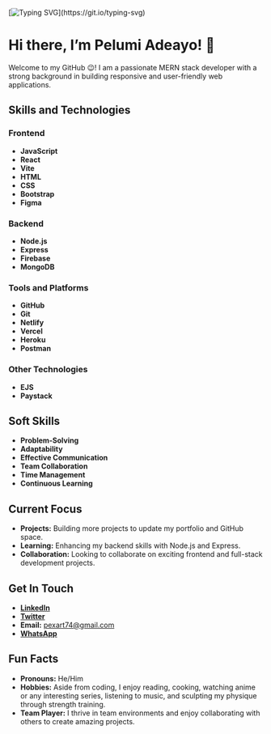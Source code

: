 
[![Typing SVG](https://readme-typing-svg.demolab.com?font=Fira+Code&size=18&pause=1000&color=36BCF7FF&background=00000000&width=435&lines=Welcome+to+Pelumi+Adeayo's+GitHub!;Passionate+MERN+Stack+Developer;Always+Learning+and+Improving;Building+Innovative+Web+Applications;Let's+Create+Something+Amazing+Together!)](https://git.io/typing-svg)

# Hi there, I’m Pelumi Adeayo! 👋

Welcome to my GitHub 😉! I am a passionate MERN stack developer with a strong background in building responsive and user-friendly web applications. 

## Skills and Technologies

### Frontend
- **JavaScript**
- **React**
- **Vite**
- **HTML**
- **CSS**
- **Bootstrap**
- **Figma**

### Backend
- **Node.js**
- **Express**
- **Firebase**
- **MongoDB**

### Tools and Platforms
- **GitHub**
- **Git**
- **Netlify**
- **Vercel**
- **Heroku**
- **Postman**

### Other Technologies
- **EJS**
- **Paystack**

## Soft Skills
- **Problem-Solving**
- **Adaptability**
- **Effective Communication**
- **Team Collaboration**
- **Time Management**
- **Continuous Learning**

## Current Focus

- **Projects:** Building more projects to update my portfolio and GitHub space.
- **Learning:** Enhancing my backend skills with Node.js and Express.
- **Collaboration:** Looking to collaborate on exciting frontend and full-stack development projects.

## Get In Touch

- **[LinkedIn](https://www.linkedin.com/in/pelumi-adeayo-09a1a5315)**
- **[Twitter](https://x.com/The_realpex)**
- **Email:** pexart74@gmail.com
- **[WhatsApp](https://wa.link/davi1q)**

## Fun Facts

- **Pronouns:** He/Him
- **Hobbies:** Aside from coding, I enjoy reading, cooking, watching anime or any interesting series, listening to music, and sculpting my physique through strength training.
- **Team Player:** I thrive in team environments and enjoy collaborating with others to create amazing projects.

<!---
PexArt-web/PexArt-web is a ✨ special ✨ repository because its `README.md` (this file) appears on your GitHub profile.
You can click the Preview link to take a look at your changes.
--->
